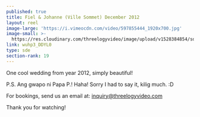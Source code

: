 ```yaml
---
published: true
title: Fiel & Johanne (Ville Sommet) December 2012
layout: reel
image-large: 'https://i.vimeocdn.com/video/597855444_1920x700.jpg'
image-small: >-
  https://res.cloudinary.com/threelogyvideo/image/upload/v1528384854/sde/Fiel_a.jpg
link: wuhp3_DDYL0
type: sde
section-rank: 19
---
```

One cool wedding from year 2012, simply beautiful!  

P.S. Ang gwapo ni Papa P.! Haha! Sorry I had to say it, kilig much. :D

For bookings, send us an email at: inquiry@threelogyvideo.com

Thank you for watching!
